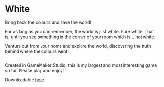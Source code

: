 # White

Bring back the colours and save the world!

For as long as you can remember, the world is just white. Pure white. That is,
until you see something in the corner of your room which is... not white.

Venture out from your home and explore the world, discovering the truth behind 
where the colours went!

---

Created in GameMaker:Studio, this is my largest and most interesting game so
far. Please play and enjoy! 

Downloadable [here](http://cameldridge.com/game/White.exe)
